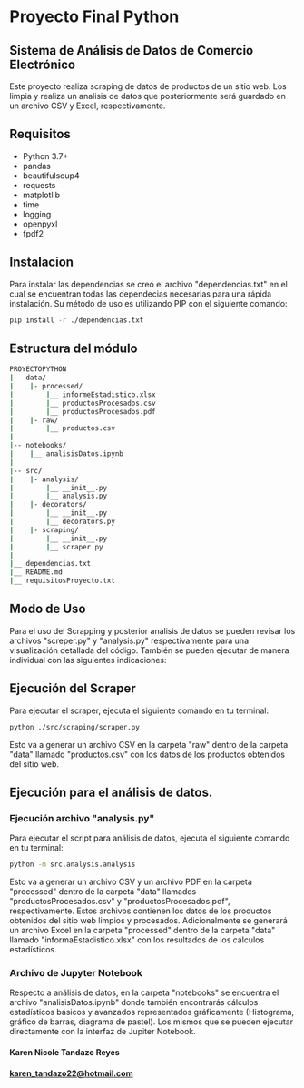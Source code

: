 # Proyecto Final Python
## Sistema de Análisis de Datos de Comercio Electrónico

Este proyecto realiza scraping de datos de productos de un sitio web. Los limpia y realiza un analisis de datos que posteriormente será guardado en un archivo CSV y Excel, respectivamente.

## Requisitos

- Python 3.7+
- pandas
- beautifulsoup4
- requests
- matplotlib
- time
- logging
- openpyxl
- fpdf2

## Instalacion

Para instalar las dependencias se creó el archivo "dependencias.txt" en el cual se encuentran todas las dependecias necesarias para una rápida instalación.
Su método de uso es utilizando PIP con el siguiente comando: 

````bash
pip install -r ./dependencias.txt
````

## Estructura del módulo

````bash
PROYECTOPYTHON
|-- data/
|    |- processed/
|        |__ informeEstadistico.xlsx  
|        |__ productosProcesados.csv  
|        |__ productosProcesados.pdf 
|    |- raw/
|        |__ productos.csv
|
|-- notebooks/
|    |__ analisisDatos.ipynb
|
|-- src/
|    |- analysis/
|        |__ __init__.py
|        |__ analysis.py
|    |- decorators/
|        |__ __init__.py
|        |__ decorators.py
|    |- scraping/
|        |__ __init__.py
|        |__ scraper.py
|
|__ dependencias.txt
|__ README.md
|__ requisitosProyecto.txt    
````
## Modo de Uso

Para el uso del Scrapping y posterior análisis de datos se pueden revisar los archivos "screper.py" y "analysis.py" respectivamente para una visualización detallada del código. También se pueden ejecutar de manera individual con las siguientes indicaciones:


## Ejecución del Scraper

Para ejecutar el scraper, ejecuta el siguiente comando en tu terminal:

````bash
python ./src/scraping/scraper.py
````

Esto va a generar un archivo CSV en la carpeta "raw" dentro de la carpeta "data" llamado "productos.csv" con los datos de los productos obtenidos del sitio web.

## Ejecución para el análisis de datos.

### Ejecución archivo "analysis.py"

Para ejecutar el script para análisis de datos, ejecuta el siguiente comando en tu terminal:

````bash
python -m src.analysis.analysis
````

Esto va a generar un archivo CSV y un archivo PDF en la carpeta "processed" dentro de la carpeta "data" llamados "productosProcesados.csv" y "productosProcesados.pdf", respectivamente. Estos archivos contienen los datos de los productos obtenidos del sitio web limpios y procesados. 
Adicionalmente se generará un archivo Excel en la carpeta "processed" dentro de la carpeta "data" llamado "informaEstadistico.xlsx" con los resultados de los cálculos estadísticos.

### Archivo de Jupyter Notebook

Respecto a análisis de datos, en la carpeta "notebooks" se encuentra el archivo "analisisDatos.ipynb" donde también encontrarás cálculos estadísticos básicos y avanzados representados gráficamente (Histograma, gráfico de barras, diagrama de pastel). Los mismos que se pueden ejecutar directamente con la interfaz de Jupiter Notebook.

#### Karen Nicole Tandazo Reyes
#### karen_tandazo22@hotmail.com